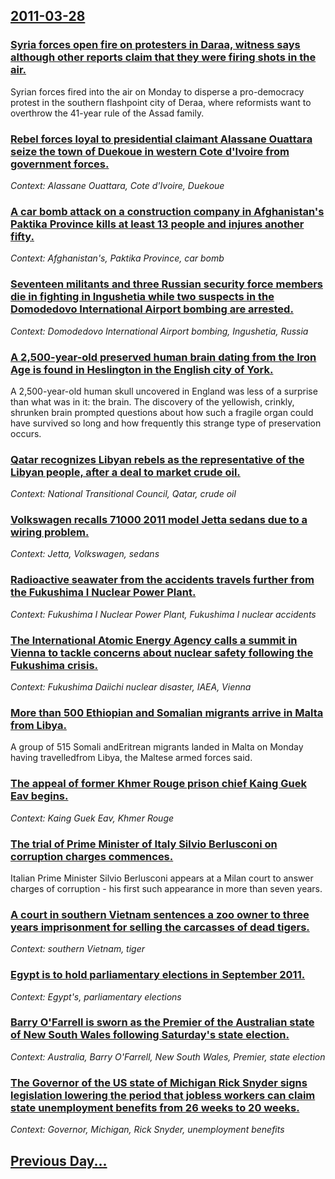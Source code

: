 ## [2011-03-28](/news/2011/03/28/index.md)

### [Syria forces open fire on protesters in Daraa, witness says although other reports claim that they were firing shots in the air. ](/news/2011/03/28/syria-forces-open-fire-on-protesters-in-daraa-witness-says-although-other-reports-claim-that-they-were-firing-shots-in-the-air.md)
Syrian forces fired into the air on Monday to disperse a pro-democracy protest in the southern flashpoint city of Deraa, where reformists want to overthrow the 41-year rule of the Assad family.

### [Rebel forces loyal to presidential claimant Alassane Ouattara seize the town of Duekoue in western Cote d'Ivoire from government forces. ](/news/2011/03/28/rebel-forces-loyal-to-presidential-claimant-alassane-ouattara-seize-the-town-of-dua-c-koua-c-in-western-ca-te-d-ivoire-from-government-forces.md)
_Context: Alassane Ouattara, Cote d'Ivoire, Duekoue_

### [A car bomb attack on a construction company in Afghanistan's Paktika Province kills at least 13 people and injures another fifty. ](/news/2011/03/28/a-car-bomb-attack-on-a-construction-company-in-afghanistan-s-paktika-province-kills-at-least-13-people-and-injures-another-fifty.md)
_Context: Afghanistan's, Paktika Province, car bomb_

### [Seventeen militants and three Russian security force members die in fighting in Ingushetia while two suspects in the Domodedovo International Airport bombing are arrested. ](/news/2011/03/28/seventeen-militants-and-three-russian-security-force-members-die-in-fighting-in-ingushetia-while-two-suspects-in-the-domodedovo-internationa.md)
_Context: Domodedovo International Airport bombing, Ingushetia, Russia_

### [A 2,500-year-old preserved human brain dating from the Iron Age is found in Heslington in the English city of York. ](/news/2011/03/28/a-2-500-year-old-preserved-human-brain-dating-from-the-iron-age-is-found-in-heslington-in-the-english-city-of-york.md)
A 2,500-year-old human skull uncovered in England was less of a surprise than what was in it: the brain. The discovery of the yellowish, crinkly, shrunken brain prompted questions about how such a fragile organ could have survived so long and how frequently this strange type of preservation occurs.

### [Qatar recognizes Libyan rebels as the representative of the Libyan people, after a deal to market crude oil. ](/news/2011/03/28/qatar-recognizes-libyan-rebels-as-the-representative-of-the-libyan-people-after-a-deal-to-market-crude-oil.md)
_Context: National Transitional Council, Qatar, crude oil_

### [Volkswagen recalls 71000 2011 model Jetta sedans due to a wiring problem. ](/news/2011/03/28/volkswagen-recalls-71000-2011-model-jetta-sedans-due-to-a-wiring-problem.md)
_Context: Jetta, Volkswagen, sedans_

### [Radioactive seawater from the accidents travels further from the Fukushima I Nuclear Power Plant. ](/news/2011/03/28/radioactive-seawater-from-the-accidents-travels-further-from-the-fukushima-i-nuclear-power-plant.md)
_Context: Fukushima I Nuclear Power Plant, Fukushima I nuclear accidents_

### [The International Atomic Energy Agency calls a summit in Vienna to tackle concerns about nuclear safety following the Fukushima crisis. ](/news/2011/03/28/the-international-atomic-energy-agency-calls-a-summit-in-vienna-to-tackle-concerns-about-nuclear-safety-following-the-fukushima-crisis.md)
_Context: Fukushima Daiichi nuclear disaster, IAEA, Vienna_

### [More than 500 Ethiopian and Somalian migrants arrive in Malta from Libya. ](/news/2011/03/28/more-than-500-ethiopian-and-somalian-migrants-arrive-in-malta-from-libya.md)
A group of 515 Somali andEritrean migrants landed in Malta on Monday having travelledfrom Libya, the Maltese armed forces said.

### [The appeal of former Khmer Rouge prison chief Kaing Guek Eav begins. ](/news/2011/03/28/the-appeal-of-former-khmer-rouge-prison-chief-kaing-guek-eav-begins.md)
_Context: Kaing Guek Eav, Khmer Rouge_

### [The trial of Prime Minister of Italy Silvio Berlusconi on corruption charges commences. ](/news/2011/03/28/the-trial-of-prime-minister-of-italy-silvio-berlusconi-on-corruption-charges-commences.md)
Italian Prime Minister Silvio Berlusconi appears at a Milan court to answer charges of corruption - his first such appearance in more than seven years.

### [A court in southern Vietnam sentences a zoo owner to three years imprisonment for selling the carcasses of dead tigers. ](/news/2011/03/28/a-court-in-southern-vietnam-sentences-a-zoo-owner-to-three-years-imprisonment-for-selling-the-carcasses-of-dead-tigers.md)
_Context: southern Vietnam, tiger_

### [Egypt is to hold parliamentary elections in September 2011. ](/news/2011/03/28/egypt-is-to-hold-parliamentary-elections-in-september-2011.md)
_Context: Egypt's, parliamentary elections_

### [Barry O'Farrell is sworn as the Premier of the Australian state of New South Wales following Saturday's state election. ](/news/2011/03/28/barry-o-farrell-is-sworn-as-the-premier-of-the-australian-state-of-new-south-wales-following-saturday-s-state-election.md)
_Context: Australia, Barry O'Farrell, New South Wales, Premier, state election_

### [The Governor of the US state of Michigan Rick Snyder signs legislation lowering the period that jobless workers can claim state unemployment benefits from 26 weeks to 20 weeks. ](/news/2011/03/28/the-governor-of-the-us-state-of-michigan-rick-snyder-signs-legislation-lowering-the-period-that-jobless-workers-can-claim-state-unemployment.md)
_Context: Governor, Michigan, Rick Snyder, unemployment benefits_

## [Previous Day...](/news/2011/03/27/index.md)

